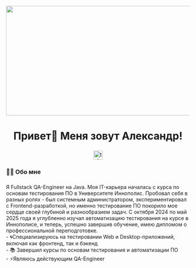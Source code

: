 <br clear="both">

<div align="center">
  <img height="300" width="600" src="https://user-images.githubusercontent.com/74038190/225813708-98b745f2-7d22-48cf-9150-083f1b00d6c9.gif"  />
</div>

###

<h1 align="center">Привет👋 Меня зовут Александр!</h1>

###

###
<div align="center">
  <a href="https://t.me/KRAtos025" target="_blank">
    <img src="https://img.shields.io/static/v1?message=Telegram&logo=telegram&label=&color=2CA5E0&logoColor=white&labelColor=&style=for-the-badge" height="25" alt="telegram logo"  />
  </a>
</div>

###

<h3 align="left">👩‍💻  Обо мне</h3>

###

<p align="left">Я Fullstack QA-Engineer на Java. Моя IT-карьера началась с курса по основам тестирования ПО в Университете Иннополис. Пробовал себя в разных ролях - был системным администратором, экспериментировал с Frontend-разработкой, но именно тестирование ПО покорило мое сердце своей глубиной и разнообразием задач. С октября 2024 по май 2025 года я углубленно изучал автоматизацию тестирования на курсе в Иннополисе, и теперь, успешно завершив обучение, имею дипломом о профессиональной переподготовке.<br>- 🌀Специализируюсь на тестировании Web и Desktop-приложений, включая как фронтенд, так и бэкенд <br>- 📚 Завершил курсы по основам тестирования и автоматизации ПО<br>- ⚡Являюсь действующим QA-Engineer</p>



